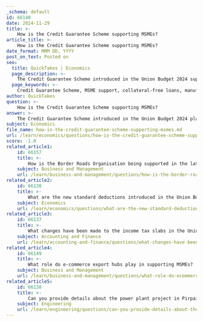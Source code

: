 ```yaml
---
_schema: default
id: 66148
date: 2024-11-29
title: >-
    How is the Credit Guarantee Scheme supporting MSMEs?
article_title: >-
    How is the Credit Guarantee Scheme supporting MSMEs?
date_format: MMM DD, YYYY
post_on_text: Posted on
seo:
  title: QuickTakes | Economics
  page_description: >-
    The Credit Guarantee Scheme introduced in the Union Budget 2024 supports MSMEs by providing easier access to finance through collateral-free loans, guarantee coverage, and a self-financing model, enhancing economic growth and job creation.
  page_keywords: >-
    Credit Guarantee Scheme, MSME support, collateral-free loans, manufacturing sector, guarantee cover, self-financing model, SIDBI, financial stress, economic impact, job creation
author: QuickTakes
question: >-
    How is the Credit Guarantee Scheme supporting MSMEs?
answer: >-
    The Credit Guarantee Scheme introduced in the Union Budget 2024 plays a significant role in supporting Micro, Small, and Medium Enterprises (MSMEs) by providing them with easier access to finance. Here are the key features and benefits of the scheme:\n\n1. **Collateral-Free Loans**: The scheme allows MSMEs in the manufacturing sector to obtain term loans without the need for collateral. This is particularly beneficial for smaller enterprises that may not have substantial assets to secure loans.\n\n2. **Guarantee Cover**: The scheme offers a guarantee cover of up to ₹100 crores for capital investments in manufacturing. This financial backing encourages banks and financial institutions to lend to MSMEs, which are often considered high-risk borrowers.\n\n3. **Self-Financing Model**: The Credit Guarantee Scheme is designed to be self-financing. MSMEs that wish to avail themselves of the credit guarantee facility are required to pay an initial upfront guarantee fee and an annual top-up fee based on the outstanding balance of the loan. This model ensures sustainability and continuous support for MSMEs.\n\n4. **Expansion of Service Coverage**: The Budget also announced plans to open new branches of the Small Industries Development Bank of India (SIDBI) to enhance service coverage for MSMEs. This expansion aims to reach all major MSME clusters, thereby improving access to financial services.\n\n5. **Support During Financial Stress**: The scheme is particularly crucial during periods of financial stress, as it provides a safety net for MSMEs, enabling them to secure funding even in challenging economic conditions.\n\n6. **Overall Economic Impact**: By facilitating easier access to credit, the scheme aims to boost the growth and competitiveness of MSMEs, which are vital for economic development, job creation, and innovation.\n\nIn summary, the Credit Guarantee Scheme is a strategic initiative aimed at empowering MSMEs by alleviating their financial constraints, thereby fostering a more robust manufacturing environment and contributing to overall economic growth.
subject: Economics
file_name: how-is-the-credit-guarantee-scheme-supporting-msmes.md
url: /learn/economics/questions/how-is-the-credit-guarantee-scheme-supporting-msmes
score: -1.0
related_article1:
    id: 66157
    title: >-
        How is the Border Roads Organisation being supported in the latest budget?
    subject: Business and Management
    url: /learn/business-and-management/questions/how-is-the-border-roads-organisation-being-supported-in-the-latest-budget
related_article2:
    id: 66138
    title: >-
        What are the new standard deductions introduced in the Union Budget 2024?
    subject: Economics
    url: /learn/economics/questions/what-are-the-new-standard-deductions-introduced-in-the-union-budget-2024
related_article3:
    id: 66137
    title: >-
        What changes have been made to the income tax slabs in the Union Budget 2024?
    subject: Accounting and Finance
    url: /learn/accounting-and-finance/questions/what-changes-have-been-made-to-the-income-tax-slabs-in-the-union-budget-2024
related_article4:
    id: 66149
    title: >-
        What role do e-commerce export hubs play in supporting MSMEs?
    subject: Business and Management
    url: /learn/business-and-management/questions/what-role-do-ecommerce-export-hubs-play-in-supporting-msmes
related_article5:
    id: 66130
    title: >-
        Can you provide details about the power plant project in Pirpainti, Bihar?
    subject: Engineering
    url: /learn/engineering/questions/can-you-provide-details-about-the-power-plant-project-in-pirpainti-bihar
---
```


&nbsp;